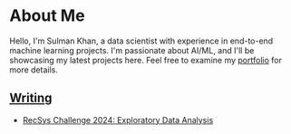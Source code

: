 # About Me
Hello, I'm Sulman Khan, a data scientist with experience in end-to-end machine learning projects. I'm passionate about AI/ML, and I'll be showcasing my latest projects here. Feel free to examine my [portfolio](https://sulmank.github.io/) for more details. 

## [Writing](./writing/index.md)
- [RecSys Challenge 2024: Exploratory Data Analysis](./writing/posts/recsys_2024_eda.md)

